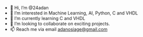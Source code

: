 - 👋 Hi, I’m @24adan
- 👀 I’m interested in Machine Learning, AI, Python, C and VHDL
- 🌱 I’m currently learning C and VHDL
- 💞️ I’m looking to collaborate on exciting projects.
- 📫 Reach me via email adanosiage@gmail.com

<!---
24adan/24adan is a ✨ special ✨ repository because its `README.md` (this file) appears on your GitHub profile.
You can click the Preview link to take a look at your changes.
--->
